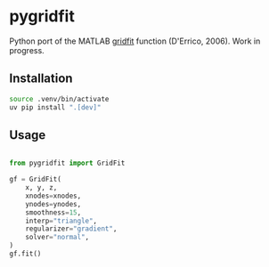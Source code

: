 # pygridfit

Python port of the MATLAB [gridfit](https://www.mathworks.com/matlabcentral/fileexchange/8998-surface-fitting-using-gridfit) function (D'Errico, 2006). Work in progress.


## Installation

```bash
source .venv/bin/activate
uv pip install ".[dev]"
```

## Usage

```python

from pygridfit import GridFit

gf = GridFit(
    x, y, z,
    xnodes=xnodes,
    ynodes=ynodes,
    smoothness=15,
    interp="triangle",
    regularizer="gradient",
    solver="normal",
)
gf.fit()
```